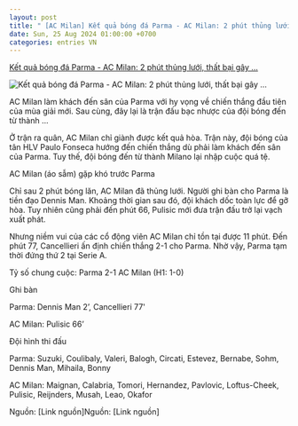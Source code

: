```yaml
---
layout: post
title: " [AC Milan] Kết quả bóng đá Parma - AC Milan: 2 phút thủng lưới, thất bại gây ..."
date: Sun, 25 Aug 2024 01:00:00 +0700
categories: entries VN
---
```

[Kết quả bóng đá Parma - AC Milan: 2 phút thủng lưới, thất bại gây ...](https://www.24h.com.vn/bong-da/ket-qua-bong-da-parma-ac-milan-2-phut-thung-luoi-that-bai-gay-soc-serie-a-c48a1596650.html)

![Kết quả bóng đá Parma - AC Milan: 2 phút thủng lưới, thất bại gây ...](https://cdn.24h.com.vn/upload/3-2024/images/2024-08-25/ac-parma-1200-copy-1724536749-862-width1200height628-watermark.jpg)

AC Milan làm khách đến sân của Parma với hy vọng về chiến thắng đầu tiên của mùa giải mới. Sau cùng, đây lại là trận đấu bạc nhược của đội bóng đến từ thành ...

Ở trận ra quân, AC Milan chỉ giành được kết quả hòa. Trận này, đội bóng của tân HLV Paulo Fonseca hướng đến chiến thắng dù phải làm khách đến sân của Parma. Tuy thế, đội bóng đến từ thành Milano lại nhập cuộc quá tệ.

AC Milan (áo sẫm) gặp khó trước Parma

Chỉ sau 2 phút bóng lăn, AC Milan đã thủng lưới. Người ghi bàn cho Parma là tiền đạo Dennis Man. Khoảng thời gian sau đó, đội khách dốc toàn lực để gỡ hòa. Tuy nhiên cũng phải đến phút 66, Pulisic mới đưa trận đấu trở lại vạch xuất phát.

Nhưng niềm vui của các cổ động viên AC Milan chỉ tồn tại được 11 phút. Đến phút 77, Cancellieri ấn định chiến thắng 2-1 cho Parma. Nhờ vậy, Parma tạm thời đứng thứ 2 tại Serie A.

Tỷ số chung cuộc: Parma 2-1 AC Milan (H1: 1-0)

Ghi bàn

Parma: Dennis Man 2’, Cancellieri 77'

AC Milan: Pulisic 66’

Đội hình thi đấu

Parma: Suzuki, Coulibaly, Valeri, Balogh, Circati, Estevez, Bernabe, Sohm, Dennis Man, Mihaila, Bonny

AC Milan: Maignan, Calabria, Tomori, Hernandez, Pavlovic, Loftus-Cheek, Pulisic, Reijnders, Musah, Leao, Okafor

Nguồn: [Link nguồn]Nguồn: [Link nguồn]

